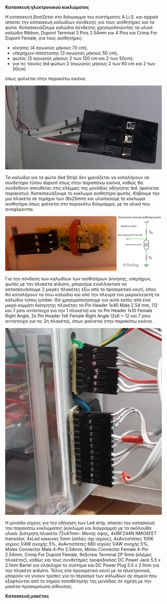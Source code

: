 **Κατασκευή ηλεκτρονικού κυκλώματος**

Η κατασκευή βασίζεται στο διάγραμμα του συστήματος A.Li.S. και αρχικά απαιτεί την κατασκευή καλωδίων σύνδεσης για τους αισθητήρες και τα φώτα.
Κατασκευάζουμε καλώδια σύνδεσης χρησιμοποιώντας τα υλικά καλώδιο Ribbon, Dupont Terminal 3 Pins 2.54mm και 4 Pins και Crimp For Dupont Female, για τους αισθητήρες:  

- κίνησης (4 αγωγούς μήκους 70 cm),
- υπερήχων-απόστασης (3 αγωγούς μήκους 50 cm),  
- φωτός (3 αγωγούς μήκους 2 των 120 cm και 2 των 50cm), 
- για τις ταινίες led φώτων 2 (αγωγούς μήκους 2 των 60 cm και 2 των 50cm)

όπως φαίνεται στην παρακάτω εικόνα.

![](https://github.com/konsk/A.Li.S./blob/master/hardware-designs/dupont_3.png)

Τα καλώδια για τα φώτα (led Strip) δεν χρειάζεται να καταλήγουν σε συνδετήρα τύπου dupont όπως στην παραπάνω εικόνα, καθώς θα συνδεθούν απευθείας στις κλέμμες  της μονάδας οδήγησης led. (φαίνεται παρακάτω).
Κατασκευάζουμε το κύκλωμα αισθητήρα φωτός. Κόβουμε την μια πλακέτα σε τεμάχια των (8x25mm) και υλοποιούμε το  κύκλωμα αισθητήρα όπως φαίνεται στο παρακάτω διάγραμμα, με τα υλικά που αναφέρονται. 

![](https://github.com/konsk/A.Li.S./blob/master/hardware-designs/LDR2.png)

Για την σύνδεση των καλωδίων των αισθητήρων (κίνησης, υπερήχων, φωτός με την πλακέτα arduino, μπορούμε εναλλακτικά να κατασκευάσουμε 2 μικρές πλακέτες έξω από το προαιρετικό κουτί, όπου θα καταλήγουν τα άνω καλώδια και από την πλευρά του μικροελεγκτή τα καλώδια τύπου jumber. Θα χρησιμοποιήσουμε για αυτό εκτός από ένα μικρό κομμάτι διάτρητης πλακέτας τα Pin Header 1x40 Male 2.54 mm, (12 και 7 pins αντίστοιχα για την 1 πλακέτα) και τα Pin Header 1x10 Female Right Angle,  2x Pin Header 1x6 Female Right Angle (2x6 = 12 και 7 pins αντίστοιχα για τις 2η πλακέτα), όπως φαίνεται στην παρακάτω εικόνα.
 
![](https://github.com/konsk/A.Li.S./blob/master/hardware-designs/dupont_box.jpg )

Η μονάδα ισχύος για την οδήγηση των Led strip, απαιτεί την κατασκευή του παρακάτω κυκλώματος (κύκλωμα και διάγραμμα) με τα ακόλουθα υλικά: Διάτρητη πλακέτα 72x47mm- Μονής όψης, 4xIRFZ44N NMOSFET transistor, 4xLed κόκκινες 5mm (απλές-όχι ισχύος), 4xAντιστάτες 100K ισχύος 1/4W ανοχής 5%, 4xΑντιστάτες 680 ισχύος 1/4W ανοχής 5%, Molex Connector Male 4-Pin 2.54mm, Molex Connector Female 4-Pin 2.54mm, Crimp For Dupont Female, 9xScrew Terminal 2P 5mm  (κλέμες πλακέτας), καθώς και τους συνδετήρες τροφοδοσίας DC Power Jack 5.5 x 2.1mm Barrel για ολόκληρο το σύστημα και DC Power Plug 5.5 x 2.1mm για την πλακέτα arduino. 
Τέλος στο προαιρετικό κουτί με τα ηλεκτρονικά, μπορούν να γίνουν τρύπες για το πέρασμα των καλωδίων σε σημεία που εξαρτώνται από το σημείο τοποθέτησής της μονάδας σε σχέση με την μακέτα-προσομοίωση αίθουσας.

**Κατασκευή μακέτας**



